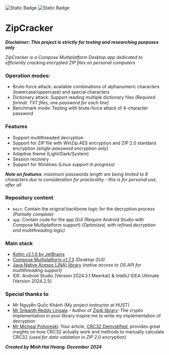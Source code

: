 ![Static Badge](https://img.shields.io/badge/version-1.2.0-blue)
![Static Badge](https://img.shields.io/badge/release-ready-green)
# ZipCracker

_**Disclaimer: This project is strictly for testing and researching purposes only**_

_ZipCracker is a Compose Multiplatform Desktop app dedicated to efficiently cracking encrypted ZIP files on personal computers_

### Operation modes:
- Brute-force attack: available combinations of alphanumeric characters (lowercase/uppercase) and special characters
- Dictionary attack: Support reading multiple dictionary files _(Required format: TXT files, one password for each line)_
- Benchmark mode: Testing with brute-force attack of 4-character password

### Features
- Support multithreaded decryption
- Support for ZIP file with WinZip AES encryption and ZIP 2.0 standard encryption _(single-password encryption only)_
- Adaptive theme (Light/Dark/System)
- Session recovery
- Support for Windows _(Linux support in progress)_

_**Note on features**: maximum passwords length are being limited to 8 characters due to consideration for practicality - this is for personal use, after all_

### Repository content
- `main`: Contain the original backbone logic for the decryption process _(Partially complete)_
- `app`: Contain code for the app GUI (Require Android Studio with Compose Multiplatform support) _(Optimized, with refined decryption and multithreading logic)_

### Main stack
- [Kotlin v2.1.0 by JetBrains](https://kotlinlang.org/)
- [Compose Multiplatform v1.7.3](https://www.jetbrains.com/compose-multiplatform/?utm_campaign=kmp&utm_medium=docs&utm_source=github) _(Desktop GUI)_
- [Java Native Acesss (JNA) library](https://github.com/java-native-access/jna?tab=readme-ov-file) _(native access to OS API for multithreading support)_
- IDE: Android Studio (Version 2024.3.1 Meerkat) & IntelliJ IDEA Ultimate (Version 2024.2.5)

### Special thanks to
- Mr Nguyễn Quốc Khánh (My project instructor at HUST)
- [Mr Srikanth Reddy Lingala](https://www.linkedin.com/in/srikanth-reddy-lingala-56907714?utm_source=share&utm_campaign=share_via&utm_content=profile&utm_medium=android_app) - Author of [Zip4j library](https://github.com/srikanth-lingala/zip4j): The crypto implementation in your library inspire me to write my implementation of decryption
- [Mr Micheal Pohoreski](https://www.linkedin.com/in/michael-pohoreski-8a74171?utm_source=share&utm_campaign=share_via&utm_content=profile&utm_medium=android_app): Your article, [CRC32 Demystified](https://github.com/Michaelangel007/crc32), provides great insights on how CRC32 actually work and methods to manually calculate CRC32 _(used for data validation in ZIP 2.0 encryption)_

_**Created by Minh Hai Hoang. December 2024**_
